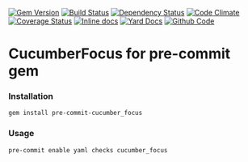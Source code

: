 [![Gem Version](https://badge.fury.io/rb/pre-commit-cucumber_focus.png)](https://rubygems.org/gems/pre-commit-cucumber_focus)
[![Build Status](https://secure.travis-ci.org/pre-commit-plugins/pre-commit-cucumber_focus.png?branch=master)](https://travis-ci.org/pre-commit-plugins/pre-commit-cucumber_focus)
[![Dependency Status](https://gemnasium.com/pre-commit-plugins/pre-commit-cucumber_focus.png)](https://gemnasium.com/pre-commit-plugins/pre-commit-cucumber_focus)
[![Code Climate](https://codeclimate.com/github/pre-commit-plugins/pre-commit-cucumber_focus.png)](https://codeclimate.com/github/pre-commit-plugins/pre-commit-cucumber_focus)
[![Coverage Status](https://img.shields.io/coveralls/pre-commit-plugins/pre-commit-cucumber_focus.svg)](https://coveralls.io/r/pre-commit-plugins/pre-commit-cucumber_focus?branch=master)
[![Inline docs](http://inch-ci.org/github/pre-commit-plugins/pre-commit-cucumber_focus.png)](http://inch-ci.org/github/pre-commit-plugins/pre-commit-cucumber_focus)
[![Yard Docs](http://img.shields.io/badge/yard-docs-blue.svg)](http://rubydoc.info/github/pre-commit-plugins/pre-commit-cucumber_focus/master/frames)
[![Github Code](http://img.shields.io/badge/github-code-blue.svg)](https://github.com/pre-commit-plugins/pre-commit-cucumber_focus)

# CucumberFocus for pre-commit gem

### Installation

    gem install pre-commit-cucumber_focus

### Usage

    pre-commit enable yaml checks cucumber_focus
